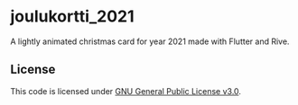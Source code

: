 # joulukortti_2021

A lightly animated christmas card for year 2021 made with Flutter and Rive.

## License

This code is licensed under [GNU General Public License v3.0](https://github.com/areee/joulukortti_2021/blob/main/LICENSE.md).

